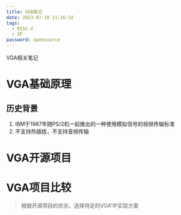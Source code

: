 ```yaml
---
title: VGA笔记
date: 2023-07-10 11:16:32
tags:
  - RISC-V
  - IP
password: opensource
---
```


VGA相关笔记

<!--more-->

# VGA基础原理

## 历史背景
1. IBM于1987年随PS/2机一起推出的一种使用模拟信号的视频传输标准
2. 不支持热插拔，不支持音频传输

# VGA开源项目

# VGA项目比较

> 根据开源项目的优劣，选择待定的VGA“IP实现方案
